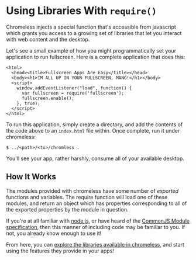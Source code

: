 # Using Libraries With `require()` 

Chromeless injects a special function that's accessible from javascript
which grants you access to a growing set of libraries that let you 
interact with web content and the desktop.

Let's see a small example of how you might programmatically set your application
to run fullscreen.  Here is a complete application that does this:

    <html>
      <head><title>Fullscreen Apps Are Easy</title></head>
      <body><h1>IM ALL UP IN YOUR FULLSCREEN, MANG!</h1></body>
      <script>
        window.addEventListener("load", function() {
          var fullscreen = require('fullscreen');
          fullscreen.enable();
        }, true);
      </script>
    </html>

To run this application, simply create a directory, and add the contents of the code
above to an `index.html` file within.  Once complete, run it under chromeless:

    $ ../<path>/<to>/chromless .

You'll see your app, rather harshly, consume all of your available desktop.

## How It Works

The modules provided with chromeless have some number of *exported* functions and 
variables.  The require function will load one of these modules, and return an
object which has properties corresponding to all of the exported properties by 
the module in question.

If you're at all familiar with [node.js](http://nodejs.org), or have heard of the
[CommonJS Module specification](http://wiki.commonjs.org/wiki/Modules), then 
this manner of including code may be familiar to you.  If not, you already know
enough to use it!

From here, you can [explore the libraries available in chromeless](#package/lib),
and start using the features they provide in your apps!
